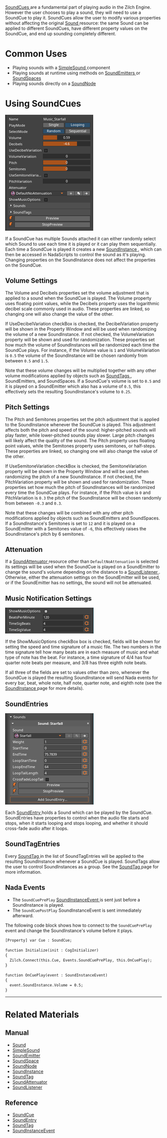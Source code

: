 [ SoundCues ](https://github.com/ZilchEngine/ZilchDocs/blob/master/code_reference/class_reference/soundcue.md) are a fundamental part of playing audio in the Zilch Engine. However the user chooses to play a sound, they will need to use a SoundCue to play it. SoundCues allow the user to modify various properties without affecting the original [Sound ](https://github.com/ZilchEngine/ZilchDocs/blob/master/zilch_editor_documentation/zilchmanual/audio/sound.md) resource: the same Sound can be applied to different SoundCues, have different property values on the SoundCue, and end up sounding completely different. 

 # Common Uses

- Playing sounds with a [SimpleSound ](https://github.com/ZilchEngine/ZilchDocs/blob/master/zilch_editor_documentation/zilchmanual/audio/simplesound.md) component
- Playing sounds at runtime using methods on [SoundEmitters ](https://github.com/ZilchEngine/ZilchDocs/blob/master/zilch_editor_documentation/zilchmanual/audio/soundemitter.md) or [SoundSpaces ](https://github.com/ZilchEngine/ZilchDocs/blob/master/zilch_editor_documentation/zilchmanual/audio/soundspace.md)
- Playing sounds directly on a [SoundNode ](https://github.com/ZilchEngine/ZilchDocs/blob/master/zilch_editor_documentation/zilchmanual/audio/soundnode.md)

 # Using SoundCues



![SoundCue1](https://raw.githubusercontent.com/ZilchEngine/ZilchFiles/master/doc_files/47918.png)

If a SoundCue has multiple Sounds attached it can either randomly select which Sound to use each time it is played or it can play them sequentially. Each time a SoundCue is played it creates a new [SoundInstance ](https://github.com/ZilchEngine/ZilchDocs/blob/master/zilch_editor_documentation/zilchmanual/audio/soundinstance.md), which can then be accessed in NadaScripts to control the sound as it's playing. Changing properties on the SoundInstance does not affect the properties on the SoundCue.

 ## Volume Settings

The Volume  and  Decibels  properties set the volume adjustment that is applied to a sound when the SoundCue is played. The Volume  property uses floating point values, while the Decibels  property uses the logarithmic decibel scale commonly used in audio. These properties are linked, so changing one will also change the value of the other.

If UseDecibelVariation checkBox is checked, the DecibelVariation  property will be shown in the Property Window and will be used when randomizing the volume of a new SoundInstance. If not checked, the VolumeVariation  property will be shown and used for randomization. These properties set how much the volume of SoundInstances will be randomized each time the SoundCue plays. For instance, if the Volume  value is `1` and VolumeVariation  is `0.5` the volume of the SoundInstance will be chosen randomly from between `0.5` and `1.5`. 

Note that these volume changes will be multiplied together with any other volume modifications applied by objects such as [SoundTags ](https://github.com/ZilchEngine/ZilchDocs/blob/master/zilch_editor_documentation/zilchmanual/audio/soundtag.md), SoundEmitters, and SoundSpaces. If a SoundCue's volume is set to `0.5` and it is played on a SoundEmitter which also has a volume of `0.5`, this effectively sets the resulting SoundInstance's volume to `0.25`.

 ## Pitch Settings

The  Pitch  and  Semitones  properties set the pitch adjustment that is applied to the SoundInstance whenever the SoundCue is played. This adjustment affects both the pitch and speed of the sound: higher-pitched sounds will play faster, while lower-pitched sounds play slower. Large pitch changes will likely affect the quality of the sound. The  Pitch  property uses floating point values, while the Semitones  property uses semitones, or half-steps. These properties are linked, so changing one will also change the value of the other.

If UseSemitoneVariation checkBox is checked, the  SemitoneVariation  property will be shown in the Property Window and will be used when randomizing the pitch of a new SoundInstance. If not checked, the  PitchVariation  property will be shown and used for randomization. These properties set how much the pitch of SoundInstances will be randomized every time the SoundCue plays. For instance, if the  Pitch  value is `0` and  PitchVariation  is `0.3` the pitch of the SoundInstance will be chosen randomly from between `-0.3` and `0.3`.

Note that these changes will be combined with any other pitch modifications applied by objects such as SoundEmitters and SoundSpaces. If a SoundInstance's  Semitones  is set to `12` and it is played on a SoundEmitter with a  Semitones  value of `-6`, this effectively raises the SoundInstance's pitch by 6 semitones.

 ## Attenuation

If a [SoundAttenuator ](https://github.com/ZilchEngine/ZilchDocs/blob/master/zilch_editor_documentation/zilchmanual/audio/soundattenuator.md) resource other than `DefaultNoAttenuation` is selected its settings will be used when the SoundCue is played on a SoundEmitter to change the sound's volume depending on the distance to a [SoundListener ](https://github.com/ZilchEngine/ZilchDocs/blob/master/zilch_editor_documentation/zilchmanual/audio/soundlistener.md). Otherwise, either the attenuation settings on the SoundEmitter will be used, or if the SoundEmitter has no settings, the sound will not be attenuated.

 ## Music Notification Settings 



![SoundCue2](https://raw.githubusercontent.com/ZilchEngine/ZilchFiles/master/doc_files/47920.png) 

If the ShowMusicOptions checkBox box is checked, fields will be shown for setting the speed and time signature of a music file. The two numbers in the time signature tell how many beats are in each measure of music and what type of note has the beat. For instance, a time signature of 4/4 has four quarter note beats per measure, and 3/8 has three eighth note beats. 

If all three of the fields are set to values other than zero, whenever the SoundCue is played the resulting SoundInstance will send Nada events for every bar, beat, whole note, half note, quarter note, and eighth note (see the [SoundInstance ](https://github.com/ZilchEngine/ZilchDocs/blob/master/zilch_editor_documentation/zilchmanual/audio/soundinstance.md) page for more details). 

 ## SoundEntries 



![SoundEntry](https://raw.githubusercontent.com/ZilchEngine/ZilchFiles/master/doc_files/47922.png)

Each [ SoundEntry ](https://github.com/ZilchEngine/ZilchDocs/blob/master/code_reference/class_reference/soundentry.md) holds a Sound which can be played by the SoundCue. SoundEntries have properties to control when the audio file starts and stops, when it starts looping and stops looping, and whether it should cross-fade audio after it loops.

 ## SoundTagEntries

Every [ SoundTag ](https://github.com/ZilchEngine/ZilchDocs/blob/master/zilch_editor_documentation/zilchmanual/audio/soundtag.md) in the list of SoundTagEntries will be applied to the resulting SoundInstance whenever a SoundCue is played. SoundTags allow the user to control SoundInstances as a group. See the [SoundTag ](https://github.com/ZilchEngine/ZilchDocs/blob/master/zilch_editor_documentation/zilchmanual/audio/soundtag.md) page for more information.

 ##  Nada Events

- The `SoundCuePrePlay` [ SoundInstanceEvent  ](https://github.com/ZilchEngine/ZilchDocs/blob/master/code_reference/class_reference/soundinstanceevent.md) is sent just before a SoundInstance is played. 
- The `SoundCuePostPlay` SoundInstanceEvent is sent immediately afterward. 

The following code block shows how to connect to the `SoundCuePrePlay` event and change the SoundInstance's volume before it plays.

```TS
[Property] var Cue : SoundCue;

function Initialize(init : CogInitializer)
{
  Zilch.Connect(this.Cue, Events.SoundCuePrePlay, this.OnCuePlay);
}

function OnCuePlay(event : SoundInstanceEvent)
{
  event.SoundInstance.Volume = 0.5;
}
```

---
 # Related Materials

 ## Manual

- [Sound ](https://github.com/ZilchEngine/ZilchDocs/blob/master/zilch_editor_documentation/zilchmanual/audio/sound.md)
- [SimpleSound ](https://github.com/ZilchEngine/ZilchDocs/blob/master/zilch_editor_documentation/zilchmanual/audio/simplesound.md)
- [SoundEmitter ](https://github.com/ZilchEngine/ZilchDocs/blob/master/zilch_editor_documentation/zilchmanual/audio/soundemitter.md)
- [SoundSpace ](https://github.com/ZilchEngine/ZilchDocs/blob/master/zilch_editor_documentation/zilchmanual/audio/soundspace.md)
- [SoundNode ](https://github.com/ZilchEngine/ZilchDocs/blob/master/zilch_editor_documentation/zilchmanual/audio/soundnode.md)
- [SoundInstance ](https://github.com/ZilchEngine/ZilchDocs/blob/master/zilch_editor_documentation/zilchmanual/audio/soundinstance.md)
- [SoundTag ](https://github.com/ZilchEngine/ZilchDocs/blob/master/zilch_editor_documentation/zilchmanual/audio/soundtag.md)
- [SoundAttenuator ](https://github.com/ZilchEngine/ZilchDocs/blob/master/zilch_editor_documentation/zilchmanual/audio/soundattenuator.md)
- [SoundListener ](https://github.com/ZilchEngine/ZilchDocs/blob/master/zilch_editor_documentation/zilchmanual/audio/soundlistener.md)

 ## Reference

- [ SoundCue ](https://github.com/ZilchEngine/ZilchDocs/blob/master/code_reference/class_reference/soundcue.md)
- [ SoundEntry ](https://github.com/ZilchEngine/ZilchDocs/blob/master/code_reference/class_reference/soundentry.md)
- [ SoundTag ](https://github.com/ZilchEngine/ZilchDocs/blob/master/code_reference/class_reference/soundtag.md)
- [ SoundInstanceEvent ](https://github.com/ZilchEngine/ZilchDocs/blob/master/code_reference/class_reference/soundinstanceevent.md) 

 